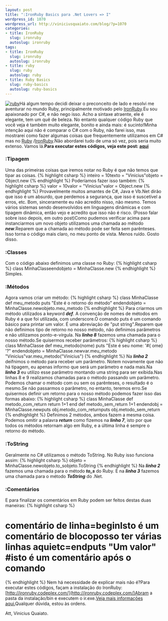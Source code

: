 ```yaml
--- 
layout: post
title: ":IronRuby Basics para .Net Lovers => I"
wordpress_id: 1070
wordpress_url: http://viniciusquaiato.com/blog/?p=1070
categories: 
- title: IronRuby
  slug: ironruby
  autoslug: ironruby
tags: 
- title: IronRuby
  slug: ironruby
  autoslug: ironruby
- title: ruby
  slug: ruby
  autoslug: ruby
- title: Ruby Basics
  slug: ruby-basics
  autoslug: ruby-basics
---
```

[![](http://viniciusquaiato.com/images_posts/ruby.png "ruby")](http://viniciusquaiato.com/images_posts/ruby.png)Há algum tempo decidi deixar o preconceito de lado e resolvi me aventurar no mundo Ruby, principalmente motivado pelo [IronRuby](http://ironruby.codeplex.com).Eu sou apaixonado por C#, e não nego isso. Acho a sintaxe atraente, ele é elegante, tem um quê de beleza. No entanto qualquer código Ruby que você veja é também muito elegante, bonito e ainda mais: é sucinto!Minha intenção aqui não é comparar o C# com o Ruby, não farei isso, mas mostrarei como fazer algumas coisas que frequentemente utilizamos em C# mas no [Ruby](http://ruby-br.org/) /[IronRuby](http://viniciusquaiato.com/blog/category/ironruby/).Não abordarei tudo de uma só vez, pois seria muito extenso. Vamos lá.**Para executar estes códigos, veja este post: [aqui](http://viniciusquaiato.com/blog/ironruby-rodando-ruby-dentro-do-net/)**

### :Tipagem
Uma das primeiras coisas que iremos notar no Ruby é que não temos que tipar as coisas.
{% highlight csharp %}
inteiro = 10texto = "Vinicius"objeto = Object.new
{% endhighlight %}
Poderíamos fazer isso também:
{% highlight csharp %}
valor = 10valor = "Vinicius"valor = Object.new
{% endhighlight %}
Provavelmente muitos amantes de C#, Java e Vb.Net dirão que isso é um absurdo, que perdemos a segurança, que isso é suscetível a erros, etc. Bom, sinceramente eu não acredito nisso, não mesmo. Temos vários sistemas sendo desenvolvidos em linguagens dinâmicas e com tipagem dinâmica, então vejo e acredito que isso não é risco. (Posso falar sobre isso depois, em outro post)Como pudemos verificar acima para instanciarmos um novo objeto utilizamos uma chamada ao método _**new**_.Reparem que a chamada ao método pode ser feita sem parênteses. Isso torna o código mais claro, no meu ponto de vista. Menos ruído. Gosto disso.

### :Classes
Com o código abaixo definimos uma classe no Ruby:
{% highlight csharp %}
class MinhaClasseendobjeto = MinhaClasse.new
{% endhighlight %}
Simples.

### :Métodos
Agora vamos criar um método:
{% highlight csharp %}
class MinhaClasse    def meu_metodo        puts "Este é o retorno do método"    endendobjeto = MinhaClasse.newobjeto.meu_metodo
{% endhighlight %}
Para criarmos um método utilizados a keyword **_def_**. A convenção de nomes de métodos em Ruby é a que foi utilizada, com underscore.O comando puts é um comando básico para printar um valor. É uma abreviação de "put string".Reparem que não definimos tipo de retorno no nosso método, não definimos parâmetros e não utilizamos ponto-e-vírgula. Na _**linha 8**_ fazemos uma chamada para o nosso método.Se quisermos receber parâmetros:
{% highlight csharp %}
class MinhaClasse    def meu_metodo(nome)        puts "Este é seu nome: '#{
ome}
'?"    endendobjeto = MinhaClasse.newvar.meu_metodo "Vinicius"var.meu_metodo("Vinicius")
{% endhighlight %}
Na **_linha 2_** deifnimos o método para receber um parâmetro. Notem novamente que não há tipagem, eu apenas informo que será um parâmetro e nada mais.Na **_linha 3_** eu utilizo esse parâmetro montando uma string para ser exibida.Nas linhas 8 e 9 realizamos chamadas para o método passando um parâmetro. Podemos chamar o método com ou sem os parênteses, o resultado é o mesmo.Se não passarmos o parâmetro, no entanto, teremos erro.Se quisermos definir um retorno para o nosso método podemos fazer isso das formas abaixo:
{% highlight csharp %}
class MinhaClasse    def metodo_com_return        return 1+1    end    def metodo_sem_return        1+1    endendobj = MinhaClasse.newputs obj.metodo_com_returnputs obj.metodo_sem_return
{% endhighlight %}
Definimos 2 métodos, ambos fazem a mesma coisa. Podemos omitir a palavra _**return**_ como fizemos na _**linha 7**_, isto por que todos os métodos retornam algo em Ruby, e a última linha é sempre o retorno do método. 

### :ToString
Geralmente no C# utilizamos o método ToString. No Ruby isso funciona assim:
{% highlight csharp %}
objeto = MinhaClasse.newobjeto.to_sobjeto.ToString
{% endhighlight %}
Na **_linha 2_** fazemos uma chamada para o método _**to_s**_ do Ruby. E na **_linha 3_** fazemos uma chamada para o método _**ToString**_ do .Net. 

### :Comentários
E para finalizar os comentários em Ruby podem ser feitos destas duas maneiras:
{% highlight csharp %}
# comentário de linha=beginIsto é um comentário de blocoposso ter várias linhas aquietc=endputs "Um valor" #isto é um comentário após o comando
{% endhighlight %}
Nem há necessidade de explicar mais não é?Para executar estes códigos, façam a instalação do IronRuby: [http://ironruby.codeplex.com/](http://ironruby.codeplex.com/)Abram a pasta da instalação/bin e executem o ir.exe.[Veja mais informações aqui.](http://viniciusquaiato.com/blog/ironruby-rodando-ruby-dentro-do-net/)Qualquer dúvida, estou às ordens.

Att,
Vinicius Quaiato.
